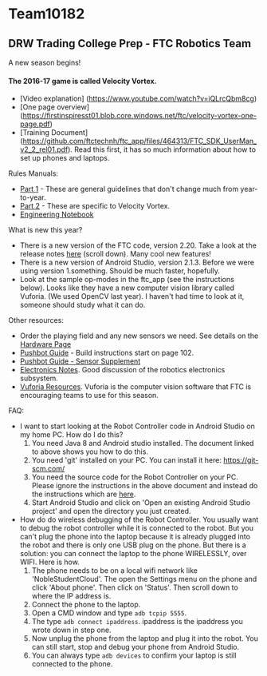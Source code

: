 # Team10182
## DRW Trading College Prep - FTC Robotics Team

A new season begins!

#### The 2016-17 game is called Velocity Vortex.

- [Video explanation] (https://www.youtube.com/watch?v=iQLrcQbm8cg)
- [One page overview] (https://firstinspiresst01.blob.core.windows.net/ftc/velocity-vortex-one-page.pdf)
- [Training Document] (https://github.com/ftctechnh/ftc_app/files/464313/FTC_SDK_UserMan_v2_2_rel01.pdf). Read this first, it has so much information about how to set up phones and laptops.

Rules Manuals:
- [Part 1](https://firstinspiresst01.blob.core.windows.net/ftc/game-manual-part-1.pdf) - These are general guidelines that don't change much from year-to-year.
- [Part 2](https://firstinspiresst01.blob.core.windows.net/ftc/game-manual-part-2.pdf) - These are specific to Velocity Vortex.
- [Engineering Notebook](http://www.firstinspires.org/sites/default/files/uploads/resource_library/ftc/engineering-notebook-guidelines.pdf)

What is new this year?
- There is a new version of the FTC code, version 2.20. Take a look at the release notes [here](https://github.com/ftctechnh/ftc_app) (scroll down). Many cool new features!
- There is a new version of Android Studio, version 2.1.3. Before we were using version 1.something. Should be much faster, hopefully.
- Look at the sample op-modes in the ftc_app (see the instructions below). Looks like they have a new computer vision library called Vuforia. (We used OpenCV last year). I haven't had time to look at it, someone should study what it can do.

Other resources:
- Order the playing field and any new sensors we need. See details on the [Hardware Page](Hardware.md)
- [Pushbot Guide](http://www.firstinspires.org/sites/default/files/uploads/resource_library/ftc/2016-2017-season/pushbot-build-guide.pdf) - Build instructions start on page 102.
- [Pushbot Guide - Sensor Supplement](http://www.firstinspires.org/sites/default/files/uploads/resource_library/ftc/pushbot-build-guide-tetrix-sensors-supplement.pdf)
- [Electronics Notes](https://firstinmaryland.org/images/docs/2016Docs/FTC_Kickoff/FTC_Wiring_and_ESD_2016_v1.pdf). Good discussion of the robotics electronics subsystem.
- [Vuforia Resources](vuforia.md). Vuforia is the computer vision software that FTC is encouraging teams to use for this season.

FAQ:
- I want to start looking at the Robot Controller code in Android Studio on my home PC. How do I do this?
     1. You need Java 8 and Android studio installed. The document linked to above shows you how to do this.
     2. You need 'git' installed on your PC. You can install it here: https://git-scm.com/
     3. You need the source code for the Robot Controller on your PC. Please ignore the instructions in the above document and instead do the instructions which are [here](GitQuickStart.md).
     4. Start Android Studio and click on 'Open an existing Android Studio project' and open the directory you just created.
- How do do wireless debugging of the Robot Controller.
     You usually want to debug the robot controller while it is connected to the robot. But you can't plug the phone into the laptop because it is already plugged into the robot and there is only one USB plug on the phone. But there is a solution: you can connect the laptop to the phone WIRELESSLY, over WIFI. Here is how.
     1. The phone needs to be on a local wifi network like 'NobleStudentCloud'. The open the Settings menu on the phone and click 'About phone'. Then click on 'Status'. Then scroll down to where the IP address is.
     2. Connect the phone to the laptop.
     3. Open a CMD window and type `adb tcpip 5555`.
     4. The type `adb connect ipaddress`. ipaddress is the ipaddress you wrote down in step one.
     5. Now unplug the phone from the laptop and plug it into the robot. You can still start, stop and debug your phone from Android Studio.
     6. You can always type `adb devices` to confirm your laptop is still connected to the phone.
     
     

